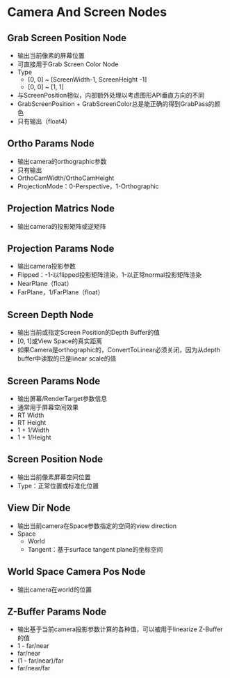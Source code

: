 # Camera And Screen Nodes

## Grab Screen Position Node

- 输出当前像素的屏幕位置
- 可直接用于Grab Screen Color Node
- Type
  - [0, 0] ~ [ScreenWidth-1, ScreenHeight -1]
  - [0, 0] ~ [1, 1]
- 与ScreenPosition相似，内部额外处理以考虑图形API垂直方向的不同
- GrabScreenPosition + GrabScreenColor总是能正确的得到GrabPass的颜色
- 只有输出（float4）

## Ortho Params Node

- 输出camera的orthographic参数
- 只有输出
- OrthoCamWidth/OrthoCamHeight
- ProjectionMode：0-Perspective，1-Orthographic

## Projection Matrics Node

- 输出camera的投影矩阵或逆矩阵

## Projection Params Node

- 输出camera投影参数
- Flipped：-1-以flipped投影矩阵渲染，1-以正常normal投影矩阵渲染
- NearPlane（float）
- FarPlane，1/FarPlane（float）

## Screen Depth Node

- 输出当前或指定Screen Position的Depth Buffer的值
- [0, 1]或View Space的真实距离
- 如果Camera是orthographic的，ConvertToLinear必须关闭，因为从depth buffer中读取的已是linear scale的值

## Screen Params Node

- 输出屏幕/RenderTarget参数信息
- 通常用于屏幕空间效果
- RT Width
- RT Height
- 1 + 1/Width
- 1 + 1/Height

## Screen Position Node

- 输出当前像素屏幕空间位置
- Type：正常位置或标准化位置

## View Dir Node

- 输出当前camera在Space参数指定的空间的view direction
- Space
  - World
  - Tangent：基于surface tangent plane的坐标空间

## World Space Camera Pos Node

- 输出camera在world的位置

## Z-Buffer Params Node

- 输出基于当前camera投影参数计算的各种值，可以被用于linearize Z-Buffer的值
- 1 - far/near
- far/near
- (1 - far/near)/far
- far/near/far
